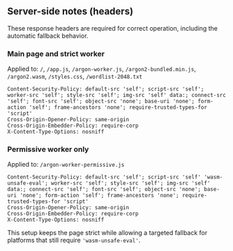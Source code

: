 ## Server-side notes (headers)

These response headers are required for correct operation, including the automatic fallback behavior.

### Main page and strict worker  
Applied to: `/`, `/app.js`, `/argon-worker.js`, `/argon2-bundled.min.js`, `/argon2.wasm`, `/styles.css`, `/wordlist-2048.txt`

```
Content-Security-Policy: default-src 'self'; script-src 'self'; worker-src 'self'; style-src 'self'; img-src 'self' data:; connect-src 'self'; font-src 'self'; object-src 'none'; base-uri 'none'; form-action 'self'; frame-ancestors 'none'; require-trusted-types-for 'script'
Cross-Origin-Opener-Policy: same-origin
Cross-Origin-Embedder-Policy: require-corp
X-Content-Type-Options: nosniff
```

### Permissive worker only  
Applied to: `/argon-worker-permissive.js`

```
Content-Security-Policy: default-src 'self'; script-src 'self' 'wasm-unsafe-eval'; worker-src 'self'; style-src 'self'; img-src 'self' data:; connect-src 'self'; font-src 'self'; object-src 'none'; base-uri 'none'; form-action 'self'; frame-ancestors 'none'; require-trusted-types-for 'script'
Cross-Origin-Opener-Policy: same-origin
Cross-Origin-Embedder-Policy: require-corp
X-Content-Type-Options: nosniff
```

This setup keeps the page strict while allowing a targeted fallback for platforms that still require `'wasm-unsafe-eval'`.
